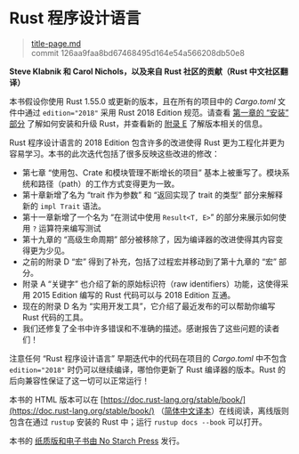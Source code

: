 # Rust 程序设计语言

> [title-page.md](https://github.com/rust-lang/book/blob/main/src/title-page.md) <br>
> commit 126aa9faa8bd67468495d164e54a566208db50e8

**Steve Klabnik 和 Carol Nichols，以及来自 Rust 社区的贡献（Rust 中文社区翻译）**

本书假设你使用 Rust 1.55.0 或更新的版本，且在所有的项目中的 *Cargo.toml* 文件中通过 `edition="2018"` 采用 Rust 2018 Edition 规范。请查看 [第一章的 “安装” 部分][install] 了解如何安装和升级 Rust，并查看新的 [附录 E][editions] 了解版本相关的信息。

Rust 程序设计语言的 2018 Edition 包含许多的改进使得 Rust 更为工程化并更为容易学习。本书的此次迭代包括了很多反映这些改进的修改：

- 第七章 “使用包、Crate 和模块管理不断增长的项目” 基本上被重写了。模块系统和路径（path）的工作方式变得更为一致。
- 第十章新增了名为 “trait 作为参数” 和 “返回实现了 trait 的类型” 部分来解释新的 `impl Trait` 语法。
- 第十一章新增了一个名为 “在测试中使用 `Result<T, E>`” 的部分来展示如何使用 `?` 运算符来编写测试
- 第十九章的 “高级生命周期” 部分被移除了，因为编译器的改进使得其内容变得更为少见。
- 之前的附录 D “宏” 得到了补充，包括了过程宏并移动到了第十九章的 “宏” 部分。
- 附录 A “关键字” 也介绍了新的原始标识符（raw identifiers）功能，这使得采用 2015 Edition 编写的 Rust 代码可以与 2018 Edition 互通。
- 现在的附录 D 名为 “实用开发工具”，它介绍了最近发布的可以帮助你编写 Rust 代码的工具。
- 我们还修复了全书中许多错误和不准确的描述。感谢报告了这些问题的读者们！

注意任何 “Rust 程序设计语言” 早期迭代中的代码在项目的 *Cargo.toml* 中不包含 `edition="2018"` 时仍可以继续编译，哪怕你更新了 Rust 编译器的版本。Rust 的后向兼容性保证了这一切可以正常运行！

本书的 HTML 版本可以在 [https://doc.rust-lang.org/stable/book/](https://doc.rust-lang.org/stable/book/) （[简体中文译本](https://kaisery.github.io/trpl-zh-cn/)）在线阅读，离线版则包含在通过 `rustup` 安装的 Rust 中；运行 `rustup docs --book` 可以打开。

本书的 [纸质版和电子书由 No Starch Press][nsprust] 发行。

[install]: ch01-01-installation.html
[editions]: appendix-05-editions.html
[nsprust]: https://nostarch.com/rust
